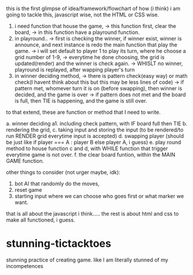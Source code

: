 this is the first glimpse of idea/framework/flowchart of how (i think) i am going to tackle this, javascript wise, not the HTML or CSS wise.

1. i need function that house the game,
   -> this function first, clear the board,
   -> in this function have a playround function.
2. in playround..
   -> first is checking the winner, if winner exist, winner is announce, and next instance is redo the main function that play the game.
   -> i will set default to player 1 to play its turn, where he choose a grid number of 1-9,
   -> everytime he done choosing, the grid is updated(render) and the winner is check again.
   -> WHISLT no winner, playround is replayed, after wapping player's turn
3. in winner deciding method,
   -> there is pattern check(easy way) or math check(I havent think about this but this may be less lines of code)
   -> if pattern met, whomever turn it is on (before swapping), then winner is decided, and the game is over
   -> if pattern does not met and the board is full, then TIE is happening, and the game is still over.

to that extend, these are function or method that I need to write.

a. winner deciding
a1. including check pattern, with IF board full then TIE
b. rendering the grid,
c. taking input and storing the input (to be rendered/to run RENDER grid everytime input is accepted)
d. swapping player (should be just like if player === A :  player B else player A, i guess)
e. play round method to house function c and d, with WHILE function that trigger everytime game is not over.
f. the clear board funtion, within the MAIN GAME function.


other things to consider (not urger maybe, idk):
1. bot AI that randomly do the moves,
2. reset game
3. starting input where we can choose who goes first or what marker we want.

that is all about the javascript i think..... the rest is about html and css to make all functioned, i guess.

# stunning-tictacktoes
stunning practice of creating game. like I am literally stunned of my incompetences
